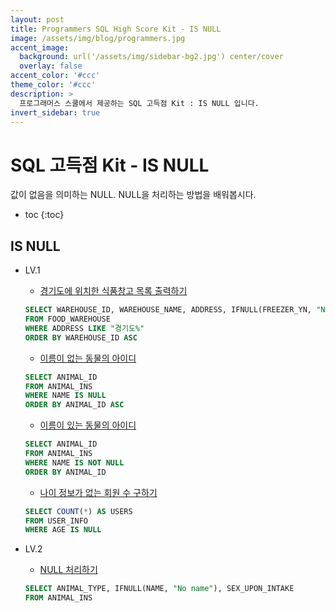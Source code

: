 ```yaml
---
layout: post
title: Programmers SQL High Score Kit - IS NULL
image: /assets/img/blog/programmers.jpg
accent_image: 
  background: url('/assets/img/sidebar-bg2.jpg') center/cover
  overlay: false
accent_color: '#ccc'
theme_color: '#ccc'
description: >
  프로그래머스 스쿨에서 제공하는 SQL 고득점 Kit : IS NULL 입니다. 
invert_sidebar: true
---
```


# SQL 고득점 Kit - IS NULL

값이 없음을 의미하는 NULL. NULL을 처리하는 방법을 배워봅시다.

* toc
{:toc}


## IS NULL

- LV.1
    - [경기도에 위치한 식품창고 목록 출력하기](https://school.programmers.co.kr/learn/courses/30/lessons/131114)
    ```sql
    SELECT WAREHOUSE_ID, WAREHOUSE_NAME, ADDRESS, IFNULL(FREEZER_YN, "N") AS FREEZER_YN
    FROM FOOD_WAREHOUSE
    WHERE ADDRESS LIKE "경기도%"
    ORDER BY WAREHOUSE_ID ASC
    ```
    - [이름이 없는 동물의 아이디](https://school.programmers.co.kr/learn/courses/30/lessons/59039)
    ```sql
    SELECT ANIMAL_ID
    FROM ANIMAL_INS
    WHERE NAME IS NULL
    ORDER BY ANIMAL_ID ASC
    ```
    - [이름이 있는 동물의 아이디](https://school.programmers.co.kr/learn/courses/30/lessons/59407)
    ```sql
    SELECT ANIMAL_ID
    FROM ANIMAL_INS
    WHERE NAME IS NOT NULL
    ORDER BY ANIMAL_ID
    ```
    - [나이 정보가 없는 회원 수 구하기](https://school.programmers.co.kr/learn/courses/30/lessons/131528)
    ```sql
    SELECT COUNT(*) AS USERS
    FROM USER_INFO
    WHERE AGE IS NULL
    ```

- LV.2
    - [NULL 처리하기](https://school.programmers.co.kr/learn/courses/30/lessons/59410)
    ```sql
    SELECT ANIMAL_TYPE, IFNULL(NAME, "No name"), SEX_UPON_INTAKE
    FROM ANIMAL_INS
    ```
